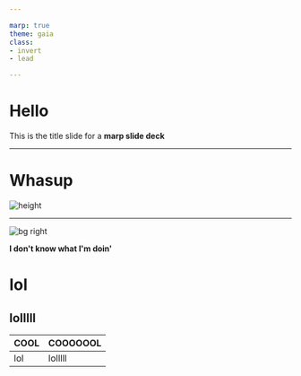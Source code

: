 ```yaml
---

marp: true
theme: gaia
class: 
- invert
- lead

---
```


# Hello

This is the title slide for a **marp slide deck**

---

# Whasup
![height](https://i.etsystatic.com/29488153/r/il/e0f22b/3860244894/il_794xN.3860244894_p9az.jpg)

---

![bg right](https://cdn.pixabay.com/photo/2024/01/07/10/56/belem-tower-8492812_1280.jpg)

**I don't know what I'm doin'**

# lol

## lolllll

COOL     | COOOOOOL
---      |---
lol      |lolllll